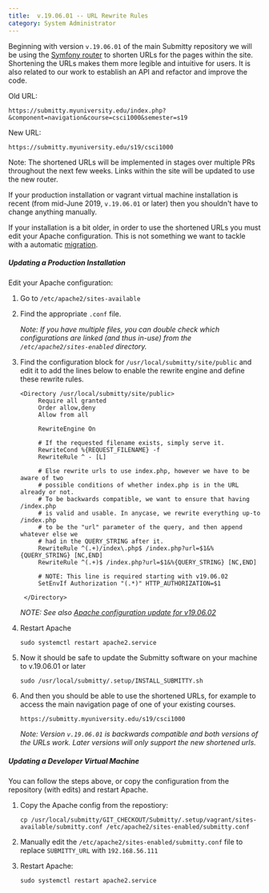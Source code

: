 ```yaml
---
title:  v.19.06.01 -- URL Rewrite Rules
category: System Administrator
---
```


Beginning with version `v.19.06.01` of the main Submitty repository we
will be using the [Symfony router](https://symfony.com/) to shorten
URLs for the pages within the site.  Shortening the URLs makes them
more legible and intuitive for users.  It is also related to our work
to establish an API and refactor and improve the code.

Old URL:

```
https://submitty.myuniversity.edu/index.php?&component=navigation&course=csci1000&semester=s19
```

New URL:

```
https://submitty.myuniversity.edu/s19/csci1000
```

Note: The shortened URLs will be implemented in stages over multiple
PRs throughout the next few weeks.  Links within the site will be
updated to use the new router.

If your production installation or vagrant virtual machine
installation is recent (from mid-June 2019, `v.19.06.01` or later) then you
shouldn't have to change anything manually.

If your installation is a bit older, in order to use the shortened
URLs you must edit your Apache configuration.  This is not something
we want to tackle with a automatic [migration](../developer/migrations).


##### Updating a Production Installation

Edit your Apache configuration:

1. Go to `/etc/apache2/sites-available`

2. Find the appropriate `.conf` file.

   _Note: If you have multiple files, you can double check which
   configurations are linked (and thus in-use) from the
   `/etc/apache2/sites-enabled` directory._

3. Find the configuration block for `/usr/local/submitty/site/public`
   and edit it to add the lines below to enable the rewrite engine and
   define these rewrite rules.

   ```
   <Directory /usr/local/submitty/site/public>
        Require all granted
        Order allow,deny
        Allow from all

        RewriteEngine On

        # If the requested filename exists, simply serve it.                                             
        RewriteCond %{REQUEST_FILENAME} -f
        RewriteRule ^ - [L]

        # Else rewrite urls to use index.php, however we have to be aware of two                         
        # possible conditions of whether index.php is in the URL already or not.                         
        # To be backwards compatible, we want to ensure that having /index.php                           
        # is valid and usable. In anycase, we rewrite everything up-to /index.php                        
        # to be the "url" parameter of the query, and then append whatever else we                       
        # had in the QUERY_STRING after it.                                                              
        RewriteRule ^(.+)/index\.php$ /index.php?url=$1&%{QUERY_STRING} [NC,END]
        RewriteRule ^(.+)$ /index.php?url=$1&%{QUERY_STRING} [NC,END]

        # NOTE: This line is required starting with v19.06.02
        SetEnvIf Authorization "(.*)" HTTP_AUTHORIZATION=$1

    </Directory>
    ```

    _NOTE: See also [Apache configuration update for v19.06.02](v19.06.02)_

4.  Restart Apache

    ```
    sudo systemctl restart apache2.service
    ```


5.  Now it should be safe to update the Submitty software on your
    machine to v.19.06.01 or later

    ```
    sudo /usr/local/submitty/.setup/INSTALL_SUBMITTY.sh
    ```


6.  And then you should be able to use the shortened URLs, for example to
    access the main navigation page of one of your existing courses.

    ```
    https://submitty.myuniversity.edu/s19/csci1000
    ```

    _Note: Version `v.19.06.01` is backwards compatible and both versions
    of the URLs work.  Later versions will only support the new
    shortened urls._



##### Updating a Developer Virtual Machine

You can follow the steps above, or copy the configuration from
the repository (with edits) and restart Apache.

1. Copy the Apache config from the repostiory:

   ```
   cp /usr/local/submitty/GIT_CHECKOUT/Submitty/.setup/vagrant/sites-available/submitty.conf /etc/apache2/sites-enabled/submitty.conf 
   ```


2. Manually edit the `/etc/apache2/sites-enabled/submitty.conf` file to replace `SUBMITTY_URL` with  `192.168.56.111`


3. Restart Apache:

   ```
   sudo systemctl restart apache2.service
   ```

